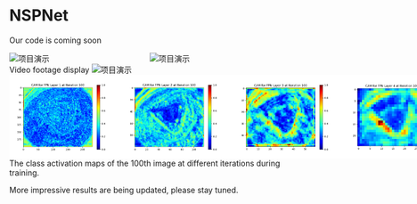 # NSPNet
Our code is coming soon

<div style="display: flex; justify-content: space-between; align-items: center;">
  <img src="./image/display1.gif" alt="项目演示" width="300"/>
  <img src="./image/display2.gif" alt="项目演示" width="300"/>
</div>
Video footage display

<img src="./image/githubresultdisplay.jpg" alt="项目演示" width="300"/>


<div style="display: flex; justify-content: space-between; align-items: center;">
  <img src="./image/layer1.gif" alt="项目演示" width="200"/>
  <img src="./image/layer2.gif" alt="项目演示" width="200"/>
  <img src="./image/layer3.gif" alt="项目演示" width="200"/>
  <img src="./image/layer4.gif" alt="项目演示" width="200"/>
</div>
The class activation maps of the 100th image at different iterations during training.

More impressive results are being updated, please stay tuned.
